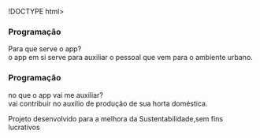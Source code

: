 !DOCTYPE html>
<html lang="pt-br">
<head>
    <meta charset="UTF-8">
    <meta name="viewport" content="width=device-width, initial-scale=2.0">
    <link rel="stylesheet" href="assets/style.css">
    <title>Flashcard</title>
</head>
<body>
    <main>
        <section id="container">
            <article class="cartao">
                <div class="cartao__conteudo">
                    <h3>Programação</h3>
                    <div class="cartao__conteudo__pergunta">
                         Para que serve o app?
                    </div>
                    <div class="cartao__conteudo__resposta">
                        o app em si serve para auxiliar o pessoal que vem para o ambiente urbano.
                    </div>
                </div>
            </article>
            <article class="cartao">
                <div class="cartao__conteudo">
                    <h3>Programação</h3>
                    <div class="cartao__conteudo__pergunta">
                        no que o app vai me auxiliar?
                    </div>
                    <div class="cartao__conteudo__resposta">
                        vai contribuir no auxilio de produção de sua horta doméstica.
                    </div>
                </div>
            </article>
        </section>
    </main>
    <footer>
        <p>Projeto desenvolvido para a melhora da Sustentabilidade,sem fins lucrativos</p>
    </footer>
</body>
</html>
